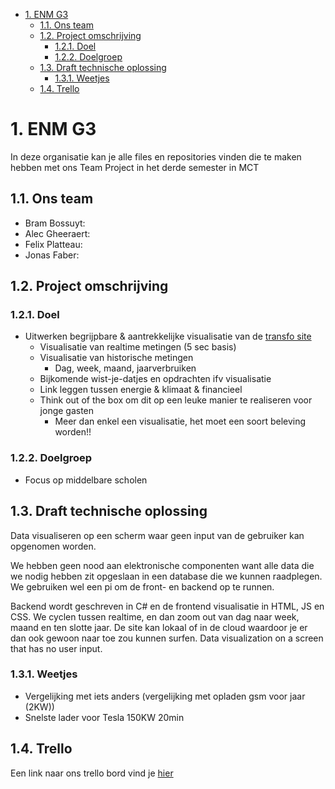 - [1. ENM G3](#1-enm-g3)
  - [1.1. Ons team](#11-ons-team)
  - [1.2. Project omschrijving](#12-project-omschrijving)
    - [1.2.1. Doel](#121-doel)
    - [1.2.2. Doelgroep](#122-doelgroep)
  - [1.3. Draft technische oplossing](#13-draft-technische-oplossing)
    - [1.3.1. Weetjes](#131-weetjes)
  - [1.4. Trello](#14-trello)

# 1. ENM G3
In deze organisatie kan je alle files en repositories vinden die te maken hebben met ons Team Project in het derde semester in MCT


## 1.1. Ons team
- Bram Bossuyt: 
- Alec Gheeraert: 
- Felix Platteau: 
- Jonas Faber: 

## 1.2. Project omschrijving
### 1.2.1. Doel 

- Uitwerken begrijpbare & aantrekkelijke visualisatie van de [transfo site](https://www.transfozwevegem.be/)
  - Visualisatie van realtime metingen (5 sec basis) 
  - Visualisatie van historische metingen 
    - Dag, week, maand, jaarverbruiken 
  - Bijkomende wist-je-datjes en opdrachten ifv visualisatie 
  - Link leggen tussen energie & klimaat & financieel 
  - Think out of the box om dit op een leuke manier te realiseren voor jonge gasten 
    - Meer dan enkel een visualisatie, het moet een soort beleving worden!! 


### 1.2.2. Doelgroep
- Focus op middelbare scholen

## 1.3. Draft technische oplossing
Data visualiseren op een scherm waar geen input van de gebruiker kan opgenomen worden.

We hebben geen nood aan elektronische componenten want alle data die we nodig hebben zit opgeslaan in een database die we kunnen raadplegen. We gebruiken wel een pi om de front- en backend op te runnen. 

Backend wordt geschreven in C# en de frontend visualisatie in HTML, JS en CSS. We cyclen tussen realtime, en dan zoom out van dag naar week, maand en ten slotte jaar. De site kan lokaal of in de cloud waardoor je er dan ook gewoon naar toe zou kunnen surfen. 
Data visualization on a screen that has no user input.

### 1.3.1. Weetjes
- Vergelijking met iets anders (vergelijking met opladen gsm voor jaar (2KW)) 
- Snelste lader voor Tesla 150KW 20min 

## 1.4. Trello
Een link naar ons trello bord vind je [hier](https://trello.com/b/HxO2EDRK)
